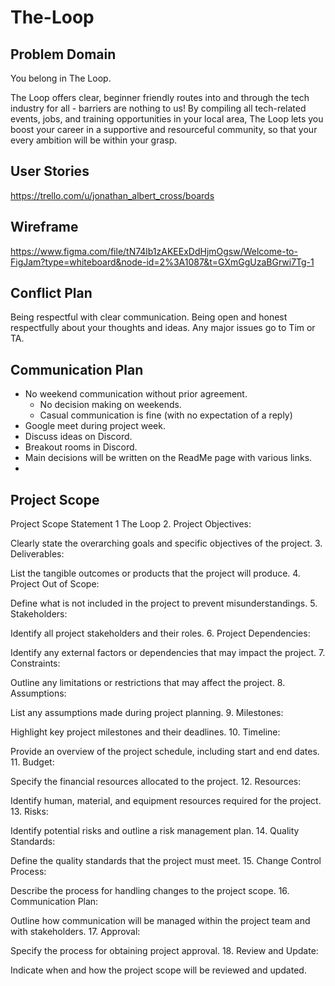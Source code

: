 # The-Loop

## Problem Domain

You belong in The Loop.

The Loop offers clear, beginner friendly routes into and through the tech industry for all - barriers are nothing to us! By compiling all tech-related events, jobs, and training opportunities in your local area, The Loop lets you boost your career in a supportive and resourceful community, so that your every ambition will be within your grasp.

## User Stories

https://trello.com/u/jonathan_albert_cross/boards

## Wireframe

https://www.figma.com/file/tN74lb1zAKEExDdHjmOgsw/Welcome-to-FigJam?type=whiteboard&node-id=2%3A1087&t=GXmGgUzaBGrwi7Tg-1

## Conflict Plan

Being respectful with clear communication. Being open and honest respectfully about your thoughts and ideas. Any major issues go to Tim or TA.

## Communication Plan

- No weekend communication without prior agreement.
  - No decision making on weekends.
  - Casual communication is fine (with no expectation of a reply)
- Google meet during project week.
- Discuss ideas on Discord.
- Breakout rooms in Discord.
- Main decisions will be written on the ReadMe page with various links.
-

## Project Scope

Project Scope Statement
1 The Loop 2. Project Objectives:

Clearly state the overarching goals and specific objectives of the project. 3. Deliverables:

List the tangible outcomes or products that the project will produce. 4. Project Out of Scope:

Define what is not included in the project to prevent misunderstandings. 5. Stakeholders:

Identify all project stakeholders and their roles. 6. Project Dependencies:

Identify any external factors or dependencies that may impact the project. 7. Constraints:

Outline any limitations or restrictions that may affect the project. 8. Assumptions:

List any assumptions made during project planning. 9. Milestones:

Highlight key project milestones and their deadlines. 10. Timeline:

Provide an overview of the project schedule, including start and end dates. 11. Budget:

Specify the financial resources allocated to the project. 12. Resources:

Identify human, material, and equipment resources required for the project. 13. Risks:

Identify potential risks and outline a risk management plan. 14. Quality Standards:

Define the quality standards that the project must meet. 15. Change Control Process:

Describe the process for handling changes to the project scope. 16. Communication Plan:

Outline how communication will be managed within the project team and with stakeholders. 17. Approval:

Specify the process for obtaining project approval. 18. Review and Update:

Indicate when and how the project scope will be reviewed and updated.

